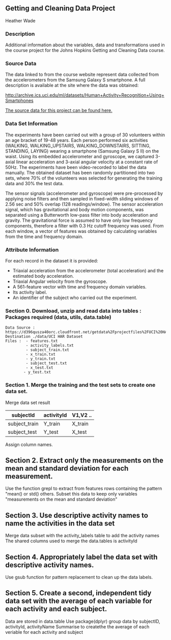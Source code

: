 ## Getting and Cleaning Data Project

Heather Wade

### Description
Additional information about the variables, data and transformations used in the course project for the Johns Hopkins Getting and Cleaning Data course.

### Source Data
The data linked to from the course website represent data collected from the accelerometers from the Samsung Galaxy S smartphone. A full description is available at the site where the data was obtained:

http://archive.ics.uci.edu/ml/datasets/Human+Activity+Recognition+Using+Smartphones

[The source data for this project can be found here.](https://d396qusza40orc.cloudfront.net/getdata%2Fprojectfiles%2FUCI%20HAR%20Dataset.zip)

### Data Set Information
The experiments have been carried out with a group of 30 volunteers within an age bracket of 19-48 years. Each person performed six activities (WALKING, WALKING_UPSTAIRS, WALKING_DOWNSTAIRS, SITTING, STANDING, LAYING) wearing a smartphone (Samsung Galaxy S II) on the waist. Using its embedded accelerometer and gyroscope, we captured 3-axial linear acceleration and 3-axial angular velocity at a constant rate of 50Hz. The experiments have been video-recorded to label the data manually. The obtained dataset has been randomly partitioned into two sets, where 70% of the volunteers was selected for generating the training data and 30% the test data. 

The sensor signals (accelerometer and gyroscope) were pre-processed by applying noise filters and then sampled in fixed-width sliding windows of 2.56 sec and 50% overlap (128 readings/window). The sensor acceleration signal, which has gravitational and body motion components, was separated using a Butterworth low-pass filter into body acceleration and gravity. The gravitational force is assumed to have only low frequency components, therefore a filter with 0.3 Hz cutoff frequency was used. From each window, a vector of features was obtained by calculating variables from the time and frequency domain.

### Attribute Information
For each record in the dataset it is provided: 
- Triaxial acceleration from the accelerometer (total acceleration) and the estimated body acceleration. 
- Triaxial Angular velocity from the gyroscope. 
- A 561-feature vector with time and frequency domain variables. 
- Its activity label. 
- An identifier of the subject who carried out the experiment.

### Section 0. Download, unzip and read data into tables : Packages required (data, utils, data.table)
    Data Source : https://d396qusza40orc.cloudfront.net/getdata%2Fprojectfiles%2FUCI%20HAR%20Dataset.zip
    Destination ./data/UCI HAR Dataset
    Files :  - features.txt
             - activity_labels.txt
             - subject_train.txt
             - x_train.txt
             - y_train.txt
             - subject_test.txt
             - x_test.txt
            - y_test.txt
### Section 1. Merge the training and the test sets to create one data set.

Merge data set result

| subjectId     	| activityId 	| V1,V2 .. 	|
|---------------	|------------	|----------	|
| subject_train 	| Y_train    	| X_train  	|
| subject_test  	| Y_test     	| X_test   	|


Assign column names.

## Section 2. Extract only the measurements on the mean and standard deviation for each measurement. 
Use the function grepl to extract from features rows containing the pattern "mean() or std() others.
Subset this data to keep only variables "measurements on the mean and standard deviation"

## Section 3. Use descriptive activity names to name the activities in the data set
Merge data subset with the activity_labels table to add the activity names
The shared columns used to merge the data.tables is activityId

## Section 4. Appropriately label the data set with descriptive activity names.
Use gsub function for pattern replacement to clean up the data labels.

## Section 5. Create a second, independent tidy data set with the average of each variable for each activity and each subject. 
Data are stored in data.table
Use package(dplyr)
group data by subjectID, activityId, activityName
Summarise to createthe the average of each veriable for each activity and subject

